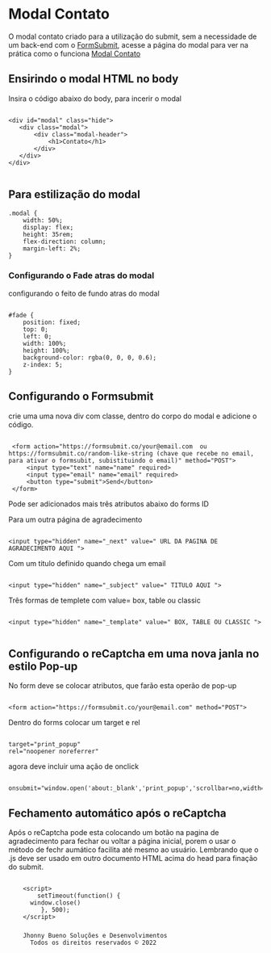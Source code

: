 # Modal Contato
 O modal contato criado para a utilização do submit, sem a necessidade de um back-end com o <a href="https://formsubmit.co" alt="Formsubmit">FormSubmit</a>, acesse a página do modal para ver na prática como o funciona <a href="https://jhonnyrbueno.github.io/modal-contato/" alt="Modal Contato">Modal Contato</a>

 ## Ensirindo o modal HTML no body

Insira o código abaixo do body, para incerir o modal

 ```

<div id="modal" class="hide">
    <div class="modal">
        <div class="modal-header">
            <h1>Contato</h1>
        </div>
    </div>
</div>


```

## Para estilização do modal

```
.modal {
    width: 50%;
    display: flex;
    height: 35rem;
    flex-direction: column;
    margin-left: 2%;
}

```

### Configurando o Fade atras do modal

configurando o feito de fundo atras do modal

```

#fade {
    position: fixed;
    top: 0;
    left: 0;
    width: 100%;
    height: 100%;
    background-color: rgba(0, 0, 0, 0.6);
    z-index: 5;
}

```

 ## Configurando o Formsubmit

crie uma uma nova div com classe, dentro do corpo do modal e adicione o código.

```

 <form action="https://formsubmit.co/your@email.com  ou  https://formsubmit.co/random-like-string (chave que recebe no email, para ativar o formsubit, subistituindo o email)" method="POST">
     <input type="text" name="name" required>
     <input type="email" name="email" required>
     <button type="submit">Send</button>
 </form>

```
Pode ser adicionados mais três atributos abaixo do forms ID

Para um outra página de agradecimento

````

<input type="hidden" name="_next" value=" URL DA PAGINA DE AGRADECIMENTO AQUI ">

````
Com um titulo definido quando chega um email

````

<input type="hidden" name="_subject" value=" TITULO AQUI ">

````
Três formas de templete com value= box, table ou classic

````

<input type="hidden" name="_template" value=" BOX, TABLE OU CLASSIC ">


````

## Configurando o reCaptcha em uma nova janla no estilo Pop-up

No form deve se colocar atributos, que farão esta operão de pop-up

````

<form action="https://formsubmit.co/your@email.com" method="POST">

````

Dentro do forms colocar um target e rel

````

target="print_popup"
rel="noopener noreferrer"

````

agora deve incluir uma ação de onclick

````

onsubmit="window.open('about:_blank','print_popup','scrollbar=no,width=450,height=650,top=150,left=200,resizable=no,location=no,directories=no,menubar=no,toolbar=no,status=no');"

````

## Fechamento automático após o reCaptcha

Após o reCaptcha pode esta colocando um botão na pagina de agradecimento para fechar ou voltar a página inicial, porem o usar o método de fechr aumático facilita até mesmo ao usuário. Lembrando que o .js deve ser usado em outro documento HTML acima do head para finação do submit.

````

    <script>
        setTimeout(function() {
      window.close()
         }, 500);
    </script>

````

###
        Jhonny Bueno Soluções e Desenvolvimentos
          Todos os direitos reservados © 2022

